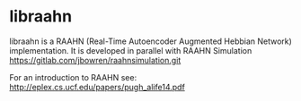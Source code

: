 libraahn
========
libraahn is a RAAHN (Real-Time Autoencoder Augmented Hebbian Network) implementation.
It is developed in parallel with RAAHN Simulation https://gitlab.com/jbowren/raahnsimulation.git

For an introduction to RAAHN see:
http://eplex.cs.ucf.edu/papers/pugh_alife14.pdf
